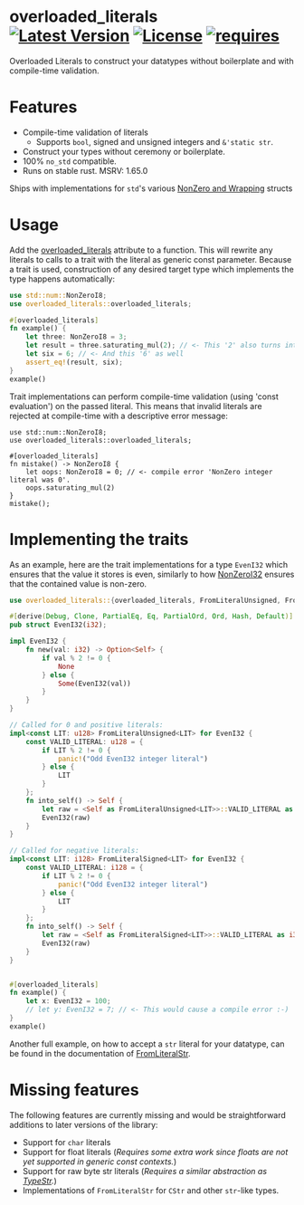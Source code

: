# overloaded_literals &emsp; [![Latest Version]][crates.io] [![License]][license path] [![requires]][Rust]

[Latest Version]: https://img.shields.io/crates/v/overloaded_literals.svg
[crates.io]: https://crates.io/crates/overloaded_literals
[License]: https://img.shields.io/badge/license-MIT-blue.svg
[license path]: https://github.com/qqwy/rust-overloaded_literals/blob/main/LICENSE
[requires]: https://img.shields.io/badge/rustc-1.65+-lightgray.svg
[Rust]: https://rust-lang.org/
Overloaded Literals to construct your datatypes without boilerplate and with compile-time validation.

# Features
- Compile-time validation of literals
  - Supports `bool`, signed and unsigned integers and `&'static str`.
- Construct your types without ceremony or boilerplate.
- 100% `no_std` compatible.
- Runs on stable rust. MSRV: 1.65.0

Ships with implementations for `std`'s various [NonZero and Wrapping](https://doc.rust-lang.org/stable/std/num/index.html) structs

# Usage
Add the [overloaded_literals](https://docs.rs/overloaded_literals/latest/overloaded_literals/macro.overloaded_literals.html) attribute to a function.
This will rewrite any literals to calls to a trait with the literal as generic const parameter.
Because a trait is used, construction of any desired target type which implements the type happens automatically:

```rust
use std::num::NonZeroI8;
use overloaded_literals::overloaded_literals;

#[overloaded_literals]
fn example() {
    let three: NonZeroI8 = 3;
    let result = three.saturating_mul(2); // <- This '2' also turns into a `NonZero` automatically because of the signature of `saturating_mul`.
    let six = 6; // <- And this '6' as well
    assert_eq!(result, six);
}
example()
```

Trait implementations can perform compile-time validation  (using 'const evaluation') on the passed literal.
This means that invalid literals are rejected at compile-time with a descriptive error message:

```compile_fail
use std::num::NonZeroI8;
use overloaded_literals::overloaded_literals;

#[overloaded_literals]
fn mistake() -> NonZeroI8 {
    let oops: NonZeroI8 = 0; // <- compile error 'NonZero integer literal was 0'.
    oops.saturating_mul(2)
}
mistake();
```

# Implementing the traits
As an example, here are the trait implementations for a type `EvenI32` which ensures that the value it stores is even, similarly to how [NonZeroI32](https://doc.rust-lang.org/stable/std/num/struct.NonZeroI32.html) ensures that the contained value is non-zero.

```rust
use overloaded_literals::{overloaded_literals, FromLiteralUnsigned, FromLiteralSigned};

#[derive(Debug, Clone, PartialEq, Eq, PartialOrd, Ord, Hash, Default)]
pub struct EvenI32(i32);

impl EvenI32 {
    fn new(val: i32) -> Option<Self> {
        if val % 2 != 0 {
            None
        } else {
            Some(EvenI32(val))
        }
    }
}

// Called for 0 and positive literals:
impl<const LIT: u128> FromLiteralUnsigned<LIT> for EvenI32 {
    const VALID_LITERAL: u128 = {
        if LIT % 2 != 0 {
            panic!("Odd EvenI32 integer literal")
        } else {
            LIT
        }
    };
    fn into_self() -> Self {
        let raw = <Self as FromLiteralUnsigned<LIT>>::VALID_LITERAL as i32;
        EvenI32(raw)
    }
}

// Called for negative literals:
impl<const LIT: i128> FromLiteralSigned<LIT> for EvenI32 {
    const VALID_LITERAL: i128 = {
        if LIT % 2 != 0 {
            panic!("Odd EvenI32 integer literal")
        } else {
            LIT
        }
    };
    fn into_self() -> Self {
        let raw = <Self as FromLiteralSigned<LIT>>::VALID_LITERAL as i32;
        EvenI32(raw)
    }
}


#[overloaded_literals]
fn example() {
    let x: EvenI32 = 100;
    // let y: EvenI32 = 7; // <- This would cause a compile error :-)
}
example()
```

Another full example, on how to accept a `str` literal for your datatype, can be found in the documentation of  [FromLiteralStr](https://docs.rs/overloaded_literals/latest/overloaded_literals/trait.FromLiteralStr.html).

# Missing features
The following features are currently missing and would be straightforward additions to later versions of the library:
- Support for `char` literals
- Support for float literals (_Requires some extra work since floats are not yet supported in generic const contexts._)
- Support for raw byte str literals (_Requires a similar abstraction as [TypeStr](https://docs.rs/overloaded_literals/latest/overloaded_literals/type_str/trait.TypeStr.html)._)
- Implementations of `FromLiteralStr` for `CStr` and other `str`-like types.
